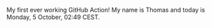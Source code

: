 My first ever working GitHub Action!
My name is Thomas and today is Monday, 5 October, 02:49 CEST. 
